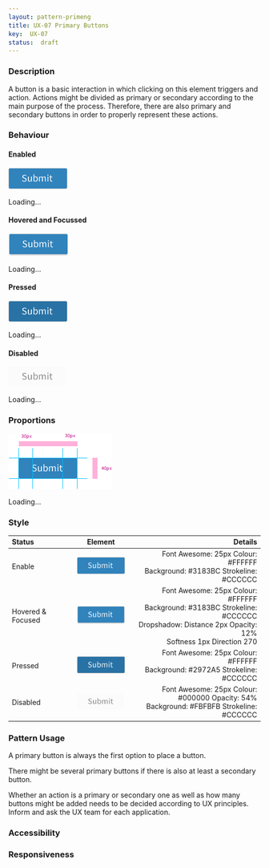 ```yaml
---
layout: pattern-primeng
title: UX-07 Primary Buttons
key:  UX-07
status:  draft 
---
```



### Description
A button is a basic interaction in which clicking on this element triggers and action. 
Actions might be divided as primary or secondary according to the main purpose of the process. Therefore, there are also primary and secondary buttons in order to properly represent these actions. 



### Behaviour

#### Enabled

![Enabled ](ux07resources/pbutton-e.png "Enabled ")

<button-preview-1-component>Loading...</button-preview-1-component>

#### Hovered and Focussed

![Hovered and Focussed](ux07resources/pbutton-hf.png "Hovered and Focussed")

<button-preview-1-component>Loading...</button-preview-2-component>

#### Pressed

![Pressed](ux07resources/pbutton-p.png "Pressed")

<button-preview-1-component>Loading...</button-preview-3-component>

#### Disabled

![Disabled](ux07resources/pbutton-d.png "Disabled")

<button-preview-1-component>Loading...</button-preview-4-component>

### Proportions

![Proportions](ux07resources/pbutton-proportions.png "Proportions")

<my-app>Loading...</my-app>

### Style

| Status             | Element                                                  | Details                                 |
| :------------------ |:--------------------------------------------------------:| ---------------------------------------:|
| Enable             | ![Enabled ](ux07resources/pbutton-e2.png "Enabled Link")  | Font Awesome: 25px   Colour: #FFFFFF <br/>Background: #3183BC Strokeline: #CCCCCC  |
| Hovered & Focused&nbsp;&nbsp;&nbsp;&nbsp;  | ![Hovered and Focused](ux07resources/pbutton-hf2.png "Hovered and Focussed") | &nbsp;&nbsp;&nbsp;&nbsp;Font Awesome: 25px   Colour: #FFFFFF <br/>Background: #3183BC Strokeline: #CCCCCC <br/>Dropshadow: Distance 2px Opacity: 12% <br/>Softness 1px  Direction 270 |
| Pressed            | ![Pressed](ux07resources/pbutton-p2.png "Pressed") | Font Awesome: 25px   Colour: #FFFFFF	<br/>Background: #2972A5  Strokeline: #CCCCCC  |
| Disabled            | ![Disabled](ux07resources/pbutton-d2.png "Disabled") | Font Awesome: 25px   Colour: #000000 Opacity: 54% <br/>Background: #FBFBFB  Strokeline: #CCCCCC |



### Pattern Usage
A primary button is always the first option to place a button. 

There might be several primary buttons if there is also at least a secondary button. 

Whether an action is a primary or secondary one as well as how many buttons might be added needs to be decided according to UX principles. Inform and ask the UX team for each application. 
 

### Accessibility

### Responsiveness
